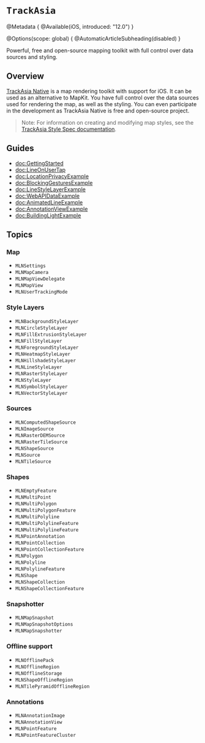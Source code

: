 # ``TrackAsia``

@Metadata {
    @Available(iOS, introduced: "12.0")
}

@Options(scope: global) {
  @AutomaticArticleSubheading(disabled)
}

Powerful, free and open-source mapping toolkit with full control over data sources and styling.

## Overview

[TrackAsia Native](https://github.com/track-asia/trackasia-native) is a map rendering toolkit with support for iOS. It can be used as an alternative to MapKit. You have full control over the data sources used for rendering the map, as well as the styling. You can even participate in the development as TrackAsia Native is free and open-source project.
> Note: For information on creating and modifying map styles, see the [TrackAsia Style Spec documentation](https://trackasia.org/trackasia-style-spec/).

## Guides

- <doc:GettingStarted>
- <doc:LineOnUserTap>
- <doc:LocationPrivacyExample>
- <doc:BlockingGesturesExample>
- <doc:LineStyleLayerExample>
- <doc:WebAPIDataExample>
- <doc:AnimatedLineExample>
- <doc:AnnotationViewExample>
- <doc:BuildingLightExample>

## Topics

### Map

- ``MLNSettings``
- ``MLNMapCamera``
- ``MLNMapViewDelegate``
- ``MLNMapView``
- ``MLNUserTrackingMode``

### Style Layers

- ``MLNBackgroundStyleLayer``
- ``MLNCircleStyleLayer``
- ``MLNFillExtrusionStyleLayer``
- ``MLNFillStyleLayer``
- ``MLNForegroundStyleLayer``
- ``MLNHeatmapStyleLayer``
- ``MLNHillshadeStyleLayer``
- ``MLNLineStyleLayer``
- ``MLNRasterStyleLayer``
- ``MLNStyleLayer``
- ``MLNSymbolStyleLayer``
- ``MLNVectorStyleLayer``

### Sources

- ``MLNComputedShapeSource``
- ``MLNImageSource``
- ``MLNRasterDEMSource``
- ``MLNRasterTileSource``
- ``MLNShapeSource``
- ``MLNSource``
- ``MLNTileSource``

### Shapes

- ``MLNEmptyFeature``
- ``MLNMultiPoint``
- ``MLNMultiPolygon``
- ``MLNMultiPolygonFeature``
- ``MLNMultiPolyline``
- ``MLNMultiPolylineFeature``
- ``MLNMultiPolylineFeature``
- ``MLNPointAnnotation``
- ``MLNPointCollection``
- ``MLNPointCollectionFeature``
- ``MLNPolygon``
- ``MLNPolyline``
- ``MLNPolylineFeature``
- ``MLNShape``
- ``MLNShapeCollection``
- ``MLNShapeCollectionFeature``

### Snapshotter

- ``MLNMapSnapshot``
- ``MLNMapSnapshotOptions``
- ``MLNMapSnapshotter``

### Offline support

- ``MLNOfflinePack``
- ``MLNOfflineRegion``
- ``MLNOfflineStorage``
- ``MLNShapeOfflineRegion``
- ``MLNTilePyramidOfflineRegion``

### Annotations

- ``MLNAnnotationImage``
- ``MLNAnnotationView``
- ``MLNPointFeature``
- ``MLNPointFeatureCluster``
